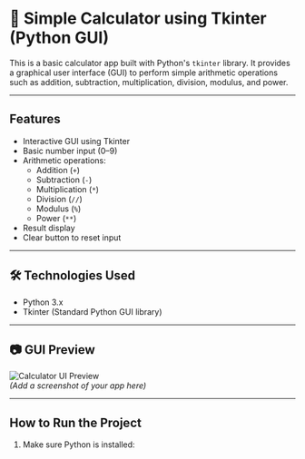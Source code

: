 # 🧮 Simple Calculator using Tkinter (Python GUI)

This is a basic calculator app built with Python's `tkinter` library. It provides a graphical user interface (GUI) to perform simple arithmetic operations such as addition, subtraction, multiplication, division, modulus, and power.

---

##  Features

- Interactive GUI using Tkinter
- Basic number input (0–9)
- Arithmetic operations:
  - Addition (`+`)
  - Subtraction (`-`)
  - Multiplication (`*`)
  - Division (`//`)
  - Modulus (`%`)
  - Power (`**`)
- Result display
- Clear button to reset input

---

## 🛠️ Technologies Used

- Python 3.x
- Tkinter (Standard Python GUI library)

---

## 📷 GUI Preview

![Calculator UI Preview](screenshot.png)  
*(Add a screenshot of your app here)*

---

##  How to Run the Project

1. Make sure Python is installed:
